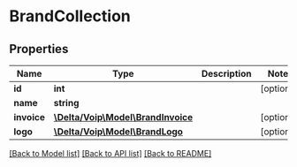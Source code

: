 # BrandCollection

## Properties
Name | Type | Description | Notes
------------ | ------------- | ------------- | -------------
**id** | **int** |  | [optional] 
**name** | **string** |  | 
**invoice** | [**\Delta/Voip\Model\BrandInvoice**](BrandInvoice.md) |  | [optional] 
**logo** | [**\Delta/Voip\Model\BrandLogo**](BrandLogo.md) |  | [optional] 

[[Back to Model list]](../README.md#documentation-for-models) [[Back to API list]](../README.md#documentation-for-api-endpoints) [[Back to README]](../README.md)



